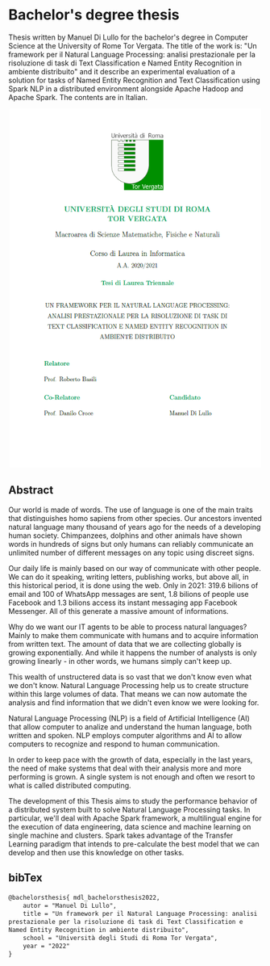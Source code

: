 # Bachelor's degree thesis
Thesis written by Manuel Di Lullo for the bachelor's degree in Computer Science at the University of Rome Tor Vergata. The title of the work is: "Un framework per il Natural Language Processing: analisi prestazionale per la risoluzione di task di Text Classification e Named Entity Recognition in ambiente distribuito" and it describe an experimental evaluation of a solution for tasks of Named Entity Recognition and Text Classification using Spark NLP in a distributed environment alongside Apache Hadoop and Apache Spark. The contents are in Italian.  

<p align="center">
    <img width="500" src="MainPage.png" alt="MainPage"/>
</p>

## Abstract
Our world is made of words. The use of language is one of the main traits that distinguishes homo sapiens from other species. Our ancestors invented natural language many thousand of years ago for the needs of a developing human society. Chimpanzees, dolphins and other animals have shown words in hundreds of signs but only humans can reliably communicate an unlimited number of different messages on any topic using discreet signs.   

Our daily life is mainly based on our way of communicate with other people. We can do it speaking, writing letters, publishing works, but above all, in this historical period, it is done using the web. Only in 2021: 319.6 bilions of email and 100 of WhatsApp messages are sent, 1.8 bilions of people use Facebook and 1.3 bilions access its instant messaging app Facebook Messenger. All of this generate a massive amount of informations.

Why do we want our IT agents to be able to process natural languages? Mainly to make them communicate with humans and to acquire information from written text. The amount of data that we are collecting globally is growing exponentially. And while it happens the number of analysts is only growing linearly - in other words, we humans simply can't keep up.   

This wealth of unstructered data is so vast that we don't know even what we don't know. Natural Language Processing help us to create structure within this large volumes of data. That means we can now automate the analysis and find information that we didn't even know we were looking for.   

Natural Language Processing (NLP) is a field of Artificial Intelligence (AI) that allow computer to analize and understand the human language, both written and spoken. NLP employs computer algorithms and AI to allow computers to recognize and respond to human communication.   

In order to keep pace with the growth of data, especially in the last years, the need of make systems that deal with their analysis more and more performing is grown. A single system is not enough and often we resort to what is called distributed computing.    

The development of this Thesis aims to study the performance behavior of a distributed system built to solve Natural Language Processing tasks. In particular, we'll deal with Apache Spark framework, a multilingual engine for the execution of data engineering, data science and machine learning on single machine and clusters. Spark takes advantage of the Transfer Learning paradigm that intends to pre-calculate the best model that we can develop and then use this knowledge on other tasks.

## bibTex
```
@bachelorsthesis{ mdl_bachelorsthesis2022,
    autor = "Manuel Di Lullo",
    title = "Un framework per il Natural Language Processing: analisi prestazionale per la risoluzione di task di Text Classification e Named Entity Recognition in ambiente distribuito",
    school = "Università degli Studi di Roma Tor Vergata",
    year = "2022"
}
```